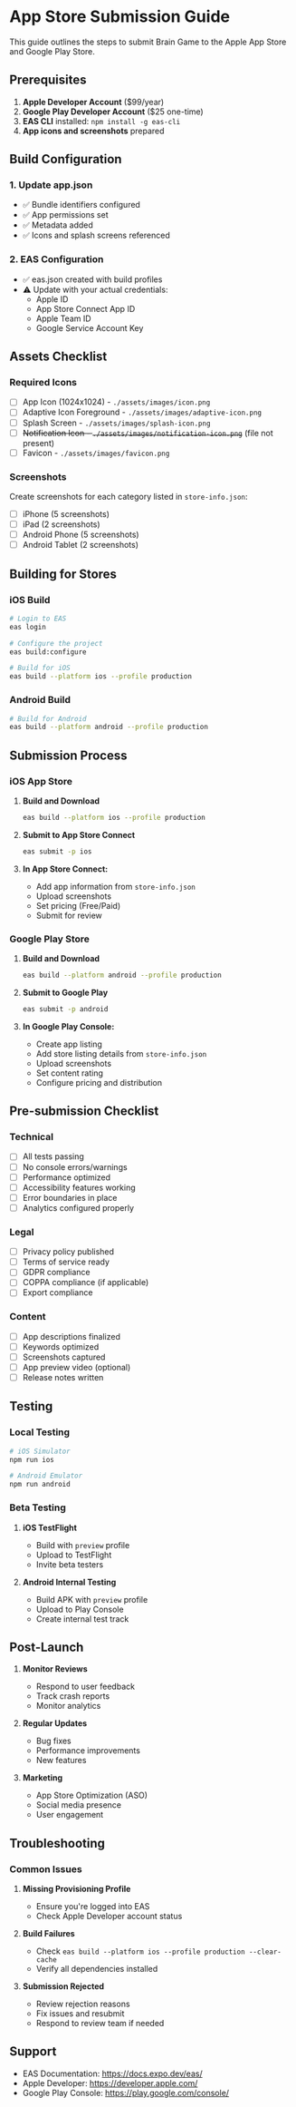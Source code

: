 # App Store Submission Guide

This guide outlines the steps to submit Brain Game to the Apple App Store and Google Play Store.

## Prerequisites

1. **Apple Developer Account** ($99/year)
2. **Google Play Developer Account** ($25 one-time)
3. **EAS CLI** installed: `npm install -g eas-cli`
4. **App icons and screenshots** prepared

## Build Configuration

### 1. Update app.json
- ✅ Bundle identifiers configured
- ✅ App permissions set
- ✅ Metadata added
- ✅ Icons and splash screens referenced

### 2. EAS Configuration
- ✅ eas.json created with build profiles
- ⚠️ Update with your actual credentials:
  - Apple ID
  - App Store Connect App ID
  - Apple Team ID
  - Google Service Account Key

## Assets Checklist

### Required Icons
- [ ] App Icon (1024x1024) - `./assets/images/icon.png`
- [ ] Adaptive Icon Foreground - `./assets/images/adaptive-icon.png`
- [ ] Splash Screen - `./assets/images/splash-icon.png`
- [ ] ~~Notification Icon - `./assets/images/notification-icon.png`~~ (file not present)
- [ ] Favicon - `./assets/images/favicon.png`

### Screenshots
Create screenshots for each category listed in `store-info.json`:
- [ ] iPhone (5 screenshots)
- [ ] iPad (2 screenshots)
- [ ] Android Phone (5 screenshots)
- [ ] Android Tablet (2 screenshots)

## Building for Stores

### iOS Build
```bash
# Login to EAS
eas login

# Configure the project
eas build:configure

# Build for iOS
eas build --platform ios --profile production
```

### Android Build
```bash
# Build for Android
eas build --platform android --profile production
```

## Submission Process

### iOS App Store

1. **Build and Download**
   ```bash
   eas build --platform ios --profile production
   ```

2. **Submit to App Store Connect**
   ```bash
   eas submit -p ios
   ```

3. **In App Store Connect:**
   - Add app information from `store-info.json`
   - Upload screenshots
   - Set pricing (Free/Paid)
   - Submit for review

### Google Play Store

1. **Build and Download**
   ```bash
   eas build --platform android --profile production
   ```

2. **Submit to Google Play**
   ```bash
   eas submit -p android
   ```

3. **In Google Play Console:**
   - Create app listing
   - Add store listing details from `store-info.json`
   - Upload screenshots
   - Set content rating
   - Configure pricing and distribution

## Pre-submission Checklist

### Technical
- [ ] All tests passing
- [ ] No console errors/warnings
- [ ] Performance optimized
- [ ] Accessibility features working
- [ ] Error boundaries in place
- [ ] Analytics configured properly

### Legal
- [ ] Privacy policy published
- [ ] Terms of service ready
- [ ] GDPR compliance
- [ ] COPPA compliance (if applicable)
- [ ] Export compliance

### Content
- [ ] App descriptions finalized
- [ ] Keywords optimized
- [ ] Screenshots captured
- [ ] App preview video (optional)
- [ ] Release notes written

## Testing

### Local Testing
```bash
# iOS Simulator
npm run ios

# Android Emulator
npm run android
```

### Beta Testing
1. **iOS TestFlight**
   - Build with `preview` profile
   - Upload to TestFlight
   - Invite beta testers

2. **Android Internal Testing**
   - Build APK with `preview` profile
   - Upload to Play Console
   - Create internal test track

## Post-Launch

1. **Monitor Reviews**
   - Respond to user feedback
   - Track crash reports
   - Monitor analytics

2. **Regular Updates**
   - Bug fixes
   - Performance improvements
   - New features

3. **Marketing**
   - App Store Optimization (ASO)
   - Social media presence
   - User engagement

## Troubleshooting

### Common Issues

1. **Missing Provisioning Profile**
   - Ensure you're logged into EAS
   - Check Apple Developer account status

2. **Build Failures**
   - Check `eas build --platform ios --profile production --clear-cache`
   - Verify all dependencies installed

3. **Submission Rejected**
   - Review rejection reasons
   - Fix issues and resubmit
   - Respond to review team if needed

## Support

- EAS Documentation: https://docs.expo.dev/eas/
- Apple Developer: https://developer.apple.com/
- Google Play Console: https://play.google.com/console/
